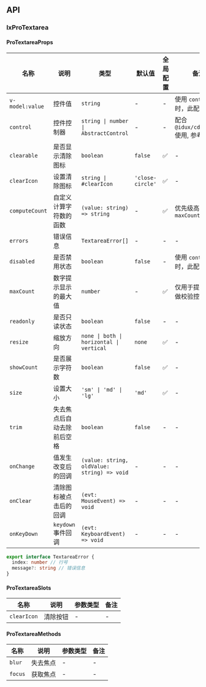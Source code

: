 ## API

### IxProTextarea

#### ProTextareaProps

| 名称 | 说明 | 类型  | 默认值 | 全局配置 | 备注 |
| --- | --- | --- | --- | --- | --- |
| `v-model:value` | 控件值 | `string` | - | - | 使用 `control` 时，此配置无效 |
| `control` | 控件控制器 | `string \| number \| AbstractControl` | - | - | 配合 `@idux/cdk/forms` 使用, 参考 [Form](/components/form/zh) |
| `clearable` | 是否显示清除图标 | `boolean` | `false` | ✅ | - |
| `clearIcon` | 设置清除图标 | `string \| #clearIcon` | `'close-circle'` | ✅ | - |
| `computeCount` | 自定义计算字符数的函数 | `(value: string) => string` | - | ✅ | 优先级高于 `maxCount` |
| `errors` | 错误信息 | `TextareaError[]` | - | - | - |
| `disabled` | 是否禁用状态 | `boolean` | `false` | - | 使用 `control` 时，此配置无效 |
| `maxCount` | 数字提示显示的最大值 | `number` | - | ✅ | 仅用于提示，不做校验控制 |
| `readonly` | 是否只读状态 | `boolean` | `false` | - | - |
| `resize` | 缩放方向 | `none \| both \| horizontal \| vertical` | `none` | ✅ | - |
| `showCount` | 是否展示字符数 | `boolean` | `false` | ✅ | - |
| `size` | 设置大小 | `'sm' \| 'md' \| 'lg'` | `'md'` | ✅ | - |
| `trim` | 失去焦点后自动去除前后空格  | `boolean` | `false` | - | - |
| `onChange` | 值发生改变后的回调 | `(value: string, oldValue: string) => void` | - | - | - |
| `onClear` | 清除图标被点击后的回调 | `(evt: MouseEvent) => void` | - | - | - |
| `onKeyDown` | `keydown` 事件回调 | `(evt: KeyboardEvent) => void` | - | - | - |

```ts
export interface TextareaError {
  index: number // 行号
  message?: string // 错误信息
}
```

#### ProTextareaSlots

| 名称 | 说明 | 参数类型 | 备注 |
| --- | --- | --- | --- |
| `clearIcon` | 清除按钮 | - | - |

#### ProTextareaMethods

| 名称 | 说明 | 参数类型 | 备注 |
| --- | --- | --- | --- |
| `blur` | 失去焦点 | - | - |
| `focus` | 获取焦点 | - | - |
